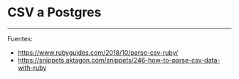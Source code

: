 # CSV a Postgres

---

Fuentes:

+ https://www.rubyguides.com/2018/10/parse-csv-ruby/
+ https://snippets.aktagon.com/snippets/246-how-to-parse-csv-data-with-ruby
